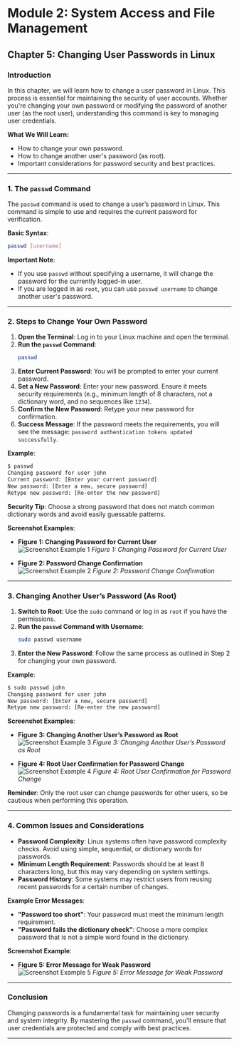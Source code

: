 # Module 2: System Access and File Management

## Chapter 5: Changing User Passwords in Linux

### Introduction
In this chapter, we will learn how to change a user password in Linux. This process is essential for maintaining the security of user accounts. Whether you're changing your own password or modifying the password of another user (as the root user), understanding this command is key to managing user credentials.

**What We Will Learn:**
- How to change your own password.
- How to change another user's password (as root).
- Important considerations for password security and best practices.

---

### 1. The `passwd` Command

The `passwd` command is used to change a user’s password in Linux. This command is simple to use and requires the current password for verification.

**Basic Syntax**:
```bash
passwd [username]
```

**Important Note**: 
- If you use `passwd` without specifying a username, it will change the password for the currently logged-in user.
- If you are logged in as `root`, you can use `passwd username` to change another user's password.

---

### 2. Steps to Change Your Own Password

1. **Open the Terminal**: Log in to your Linux machine and open the terminal.
2. **Run the `passwd` Command**:
   ```bash
   passwd
   ```
3. **Enter Current Password**: You will be prompted to enter your current password.
4. **Set a New Password**: Enter your new password. Ensure it meets security requirements (e.g., minimum length of 8 characters, not a dictionary word, and no sequences like `1234`).
5. **Confirm the New Password**: Retype your new password for confirmation.
6. **Success Message**: If the password meets the requirements, you will see the message: `password authentication tokens updated successfully`.

**Example**:
```bash
$ passwd
Changing password for user john
Current password: [Enter your current password]
New password: [Enter a new, secure password]
Retype new password: [Re-enter the new password]
```

**Security Tip**: Choose a strong password that does not match common dictionary words and avoid easily guessable patterns.

**Screenshot Examples**:
- **Figure 1: Changing Password for Current User**  
  ![Screenshot Example 1](path/to/your/screenshot1.png)
  *Figure 1: Changing Password for Current User*

- **Figure 2: Password Change Confirmation**  
  ![Screenshot Example 2](path/to/your/screenshot2.png)
  *Figure 2: Password Change Confirmation*

---

### 3. Changing Another User’s Password (As Root)

1. **Switch to Root**: Use the `sudo` command or log in as `root` if you have the permissions.
2. **Run the `passwd` Command with Username**:
   ```bash
   sudo passwd username
   ```
3. **Enter the New Password**: Follow the same process as outlined in Step 2 for changing your own password.

**Example**:
```bash
$ sudo passwd john
Changing password for user john
New password: [Enter a new, secure password]
Retype new password: [Re-enter the new password]
```

**Screenshot Examples**:
- **Figure 3: Changing Another User’s Password as Root**  
  ![Screenshot Example 3](path/to/your/screenshot3.png)
  *Figure 3: Changing Another User’s Password as Root*

- **Figure 4: Root User Confirmation for Password Change**  
  ![Screenshot Example 4](path/to/your/screenshot4.png)
  *Figure 4: Root User Confirmation for Password Change*

**Reminder**: Only the root user can change passwords for other users, so be cautious when performing this operation.

---

### 4. Common Issues and Considerations

- **Password Complexity**: Linux systems often have password complexity checks. Avoid using simple, sequential, or dictionary words for passwords.
- **Minimum Length Requirement**: Passwords should be at least 8 characters long, but this may vary depending on system settings.
- **Password History**: Some systems may restrict users from reusing recent passwords for a certain number of changes.

**Example Error Messages**:
- **"Password too short"**: Your password must meet the minimum length requirement.
- **"Password fails the dictionary check"**: Choose a more complex password that is not a simple word found in the dictionary.

**Screenshot Example**:
- **Figure 5: Error Message for Weak Password**  
  ![Screenshot Example 5](path/to/your/screenshot5.png)
  *Figure 5: Error Message for Weak Password*

---

### Conclusion

Changing passwords is a fundamental task for maintaining user security and system integrity. By mastering the `passwd` command, you'll ensure that user credentials are protected and comply with best practices.

---
